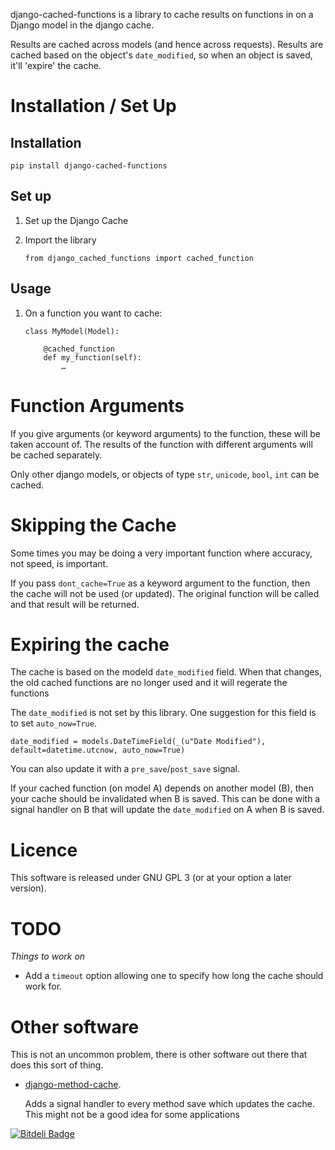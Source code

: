 django-cached-functions is a library to cache results on functions in on a Django model in the django cache.

Results are cached across models (and hence across requests). Results are
cached based on the object's ``date_modified``, so when an object is saved,
it'll 'expire' the cache.

Installation / Set Up
======================

Installation
------------

    pip install django-cached-functions

Set up
------

 1. Set up the Django Cache

 2. Import the library
        
        from django_cached_functions import cached_function

Usage
-----

 1. On a function you want to cache:

        class MyModel(Model):
            
            @cached_function
            def my_function(self):
                …

Function Arguments
==================

If you give arguments (or keyword arguments) to the function, these will be
taken account of. The results of the function with different arguments will be
cached separately. 

Only other django models, or objects of type ``str``, ``unicode``, ``bool``,
``int`` can be cached.

Skipping the Cache
==================

Some times you may be doing a very important function where accuracy, not
speed, is important.

If you pass ``dont_cache=True`` as a keyword argument to the function, then the
cache will not be used (or updated). The original function will be called and
that result will be returned.

Expiring the cache
==================

The cache is based on the modeld ``date_modified`` field. When that changes,
the old cached functions are no longer used and it will regerate the functions

The ``date_modified`` is not set by this library. One suggestion for this field
is to set ``auto_now=True``.
    
    date_modified = models.DateTimeField(_(u"Date Modified"), default=datetime.utcnow, auto_now=True)

You can also update it with a ``pre_save``/``post_save`` signal.

If your cached function (on model A) depends on another model (B), then your
cache should be invalidated when B is saved. This can be done with a signal
handler on B that will update the ``date_modified`` on A when B is saved.


Licence
=======

This software is released under GNU GPL 3 (or at your option a later version).

TODO
====

*Things to work on*

 * Add a ``timeout`` option allowing one to specify how long the cache should work for.

Other software
==============

This is not an uncommon problem, there is other software out there that does
this sort of thing.

 * [django-method-cache](https://github.com/bryanhelmig/django-method-cache).

   Adds a signal handler to every method save which updates the cache. This
   might not be a good idea for some applications



[![Bitdeli Badge](https://d2weczhvl823v0.cloudfront.net/rory/django-cached-functions/trend.png)](https://bitdeli.com/free "Bitdeli Badge")

